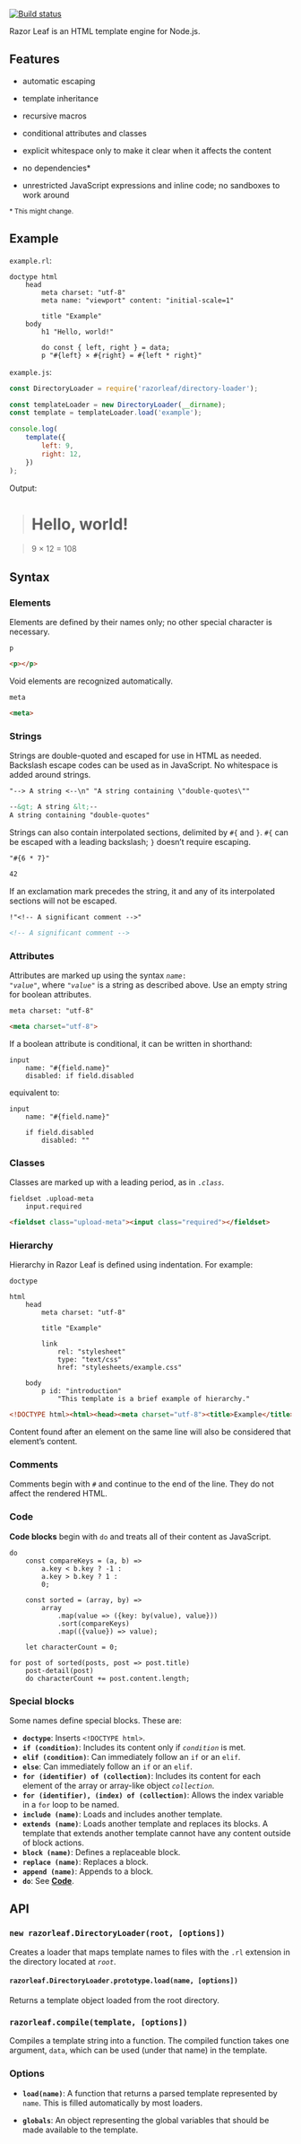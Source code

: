 [![Build status][ci image]][ci]

Razor Leaf is an HTML template engine for Node.js.


## Features

- automatic escaping

- template inheritance

- recursive macros

- conditional attributes and classes

- explicit whitespace only to make it clear when it affects the content

- no dependencies\*

- unrestricted JavaScript expressions and inline code; no sandboxes to work around

<small>\* This might change.</small>


## Example

`example.rl`:

```
doctype html
    head
        meta charset: "utf-8"
        meta name: "viewport" content: "initial-scale=1"

        title "Example"
    body
        h1 "Hello, world!"

        do const { left, right } = data;
        p "#{left} × #{right} = #{left * right}"
```

`example.js`:

```javascript
const DirectoryLoader = require('razorleaf/directory-loader');

const templateLoader = new DirectoryLoader(__dirname);
const template = templateLoader.load('example');

console.log(
    template({
        left: 9,
        right: 12,
    })
);
```

Output:

> # Hello, world!

> 9 × 12 = 108


## Syntax

### Elements

Elements are defined by their names only; no other special character is
necessary.

```
p
```

```html
<p></p>
```

Void elements are recognized automatically.

```
meta
```

```html
<meta>
```

### Strings

Strings are double-quoted and escaped for use in HTML as needed. Backslash
escape codes can be used as in JavaScript. No whitespace is added
around strings.

```
"--> A string <--\n" "A string containing \"double-quotes\""
```

```html
--&gt; A string &lt;--
A string containing "double-quotes"
```

Strings can also contain interpolated sections, delimited by `#{` and `}`.
`#{` can be escaped with a leading backslash; `}` doesn’t require escaping.

```
"#{6 * 7}"
```

```html
42
```

If an exclamation mark precedes the string, it and any of its interpolated
sections will not be escaped.

```
!"<!-- A significant comment -->"
```

```html
<!-- A significant comment -->
```

### Attributes

Attributes are marked up using the syntax <code><i>name</i>: "<i>value</i>"</code>, where <code>"<i>value</i>"</code> is a string as described above. Use an empty string for boolean attributes.

```
meta charset: "utf-8"
```

```html
<meta charset="utf-8">
```

If a boolean attribute is conditional, it can be written in shorthand:

```
input
    name: "#{field.name}"
    disabled: if field.disabled
```

equivalent to:

```
input
    name: "#{field.name}"

    if field.disabled
        disabled: ""
```

### Classes

Classes are marked up with a leading period, as in <code>.<i>class</i></code>.

```
fieldset .upload-meta
    input.required
```

```html
<fieldset class="upload-meta"><input class="required"></fieldset>
```

### Hierarchy

Hierarchy in Razor Leaf is defined using indentation. For example:

```
doctype

html
    head
        meta charset: "utf-8"

        title "Example"

        link
            rel: "stylesheet"
            type: "text/css"
            href: "stylesheets/example.css"

    body
        p id: "introduction"
            "This template is a brief example of hierarchy."
```

```html
<!DOCTYPE html><html><head><meta charset="utf-8"><title>Example</title><link rel="stylesheet" type="text/css" href="stylesheets/example.css"></head><body><p id="introduction">This template is a brief example of hierarchy.</p></body></html>
```

Content found after an element on the same line will also be considered that
element’s content.

### Comments

Comments begin with `#` and continue to the end of the line. They do not affect
the rendered HTML.

### Code

**Code blocks** begin with `do` and treats all of their content as JavaScript.

```
do
    const compareKeys = (a, b) =>
        a.key < b.key ? -1 :
        a.key > b.key ? 1 :
        0;

    const sorted = (array, by) =>
        array
            .map(value => ({key: by(value), value}))
            .sort(compareKeys)
            .map(({value}) => value);

    let characterCount = 0;

for post of sorted(posts, post => post.title)
    post-detail(post)
    do characterCount += post.content.length;
```

### Special blocks

Some names define special blocks. These are:

- **`doctype`**: Inserts `<!DOCTYPE html>`.
- **`if (condition)`**: Includes its content only if *`condition`* is met.
- **`elif (condition)`**: Can immediately follow an `if` or an `elif`.
- **`else`**: Can immediately follow an `if` or an `elif`.
- **`for (identifier) of (collection)`**: Includes its content for each element of the array or array-like object *`collection`*.
- **`for (identifier), (index) of (collection)`**: Allows the index variable in a `for` loop to be named.
- **`include (name)`**: Loads and includes another template.
- **`extends (name)`**: Loads another template and replaces its blocks. A template that extends another template cannot have any content outside of block actions.
- **`block (name)`**: Defines a replaceable block.
- **`replace (name)`**: Replaces a block.
- **`append (name)`**: Appends to a block.
- **`do`**: See [**Code**](#code).

## API

### `new razorleaf.DirectoryLoader(root, [options])`

Creates a loader that maps template names to files with the `.rl` extension
in the directory located at *`root`*.

#### `razorleaf.DirectoryLoader.prototype.load(name, [options])`

Returns a template object loaded from the root directory.

### `razorleaf.compile(template, [options])`

Compiles a template string into a function. The compiled function takes
one argument, `data`, which can be used (under that name) in the template.

### Options

- **`load(name)`**: A function that returns a parsed template represented by `name`. This is filled automatically by most loaders.
- **`globals`**: An object representing the global variables that should be made available to the template.


  [ci]: https://travis-ci.org/charmander/razorleaf
  [ci image]: https://api.travis-ci.org/charmander/razorleaf.svg?branch=master

